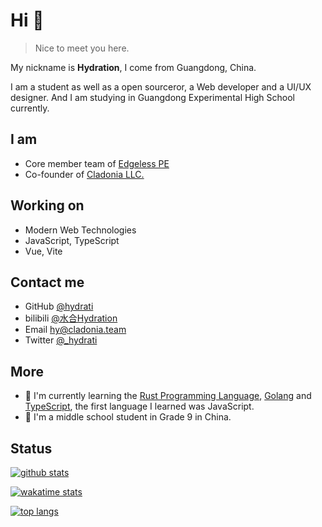<!--
**hyroge/hyroge** is a ✨ _special_ ✨ repository because its `README.md` (this file) appears on your GitHub profile.

Here are some ideas to get you started:

- 🔭 I’m currently working on ...
- 🌱 I’m currently learning ...
- 👯 I’m looking to collaborate on ...
- 🤔 I’m looking for help with ...
- 💬 Ask me about ...
- 📫 How to reach me: ...
- 😄 Pronouns: ...
- ⚡ Fun fact: ...
-->
# Hi 👋
> Nice to meet you here.

My nickname is **Hydration**, I come from Guangdong, China.

I am a student as well as a open sourceror, a Web developer and a UI/UX designer. And I am studying in Guangdong Experimental High School currently.

## I am
- Core member team of [Edgeless PE](https://github.com/EdgelessPE)
- Co-founder of [Cladonia LLC.](https://github.com/cladonia-cn)

## Working on
- Modern Web Technologies
- JavaScript, TypeScript
- Vue, Vite

## Contact me
- GitHub [@hydrati](https://github.com/hydrati)
- bilibili [@水合Hydration](https://space.bilibili.com/98955693)
- Email [hy@cladonia.team](mailto:hy@cladonia.team)
- Twitter [@_hydrati](https://twitter.com/_hydrati)

## More
- 🌱 I'm currently learning the [Rust Programming Language](https://www.rust-lang.org), [Golang](https://go.dev) and [TypeScript](https://www.typescriptlang.org/), the first language I learned was JavaScript.
- 🤔 I'm a middle school student in Grade 9 in China.

## Status
[![github stats](https://github-readme-stats.vercel.app/api?username=hydrati&show_icons=true)](https://github.com/hydrati)

[![wakatime stats](https://github-readme-stats.vercel.app/api/wakatime?username=hyroge&layout=compact)](https://github.com/hydrati)

[![top langs](https://github-readme-stats.vercel.app/api/top-langs/?username=hydrati&layout=compact)](https://github.com/hydrati)
